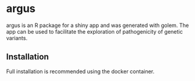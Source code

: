 
# argus

argus is an R package for a shiny app and was generated with golem. The
app can be used to facilitate the exploration of pathogenicity of
genetic variants.

## Installation

Full installation is recommended using the docker container.
